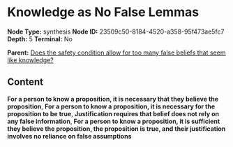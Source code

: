# Knowledge as No False Lemmas

**Node Type:** synthesis
**Node ID:** 23509c50-8184-4520-a358-95f473ae5fc7
**Depth:** 5
**Terminal:** No

**Parent:** [Does the safety condition allow for too many false beliefs that seem like knowledge?](does-the-safety-condition-allow-for-too-many-false-beliefs-that-seem-like-knowledge-antithesis-22226172-67ca-4c1e-9a60-91454490c0c8.md)

## Content

**For a person to know a proposition, it is necessary that they believe the proposition**, **For a person to know a proposition, it is necessary for the proposition to be true**, **Justification requires that belief does not rely on any false information**, **For a person to know a proposition, it is sufficient they believe the proposition, the proposition is true, and their justification involves no reliance on false assumptions**
